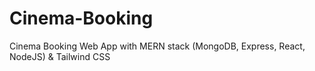 # Cinema-Booking
Cinema Booking Web App with MERN stack (MongoDB, Express, React, NodeJS) & Tailwind CSS
